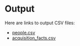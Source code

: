 # Output

Here are links to output CSV files:

- [people.csv](people.csv)
- [acquisition_facts.csv](acquisition_facts.csv)
